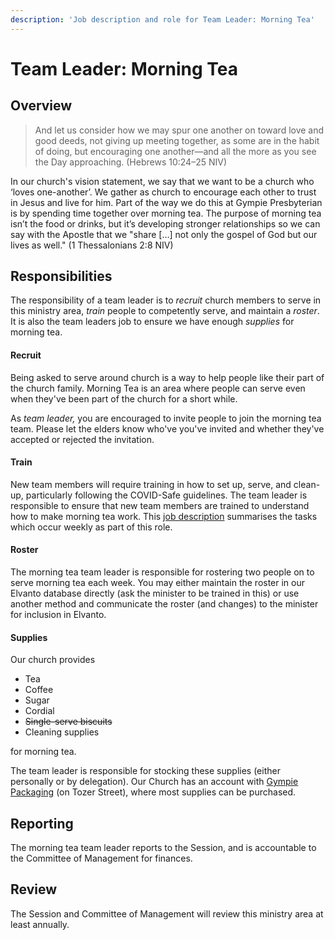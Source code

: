 ```yaml
---
description: 'Job description and role for Team Leader: Morning Tea'
---
```


# Team Leader: Morning Tea

## Overview

> And let us consider how we may spur one another on toward love and good deeds, not giving up meeting together, as some are in the habit of doing, but encouraging one another—and all the more as you see the Day approaching. \(Hebrews 10:24–25 NIV\)

In our church's vision statement, we say that we want to be a church who ‘loves one-another’. We gather as church to encourage each other to trust in Jesus and live for him. Part of the way we do this at Gympie Presbyterian is by spending time together over morning tea. The purpose of morning tea isn’t the food or drinks, but it’s developing stronger relationships so we can say with the Apostle that we "share \[…\] not only the gospel of God but our lives as well." \(1 Thessalonians 2:8 NIV\)

## Responsibilities

The responsibility of a team leader is to _recruit_ church members to serve in this ministry area, _train_ people to competently serve, and maintain a _roster_. It is also the team leaders job to ensure we have enough _supplies_ for morning tea.

#### Recruit

Being asked to serve around church is a way to help people like their part of the church family. Morning Tea is an area where people can serve even when they've been part of the church for a short while.

As _team leader,_ you are encouraged to invite people to join the morning tea team. Please let the elders know who've you've invited and whether they've accepted or rejected the invitation.

#### Train

New team members will require training in how to set up, serve, and clean-up, particularly following the COVID-Safe guidelines. The team leader is responsible to ensure that new team members are trained to understand how to make morning tea work. This [job description](../tasks/morning-tea.md) summarises the tasks which occur weekly as part of this role.

#### Roster

The morning tea team leader is responsible for rostering two people on to serve morning tea each week. You may either maintain the roster in our Elvanto database directly \(ask the minister to be trained in this\) or use another method and communicate the roster \(and changes\) to the minister for inclusion in Elvanto.

#### Supplies

Our church provides

* Tea
* Coffee
* Sugar
* Cordial
* ~~Single-serve biscuits~~
* Cleaning supplies

for morning tea.

The team leader is responsible for stocking these supplies \(either personally or by delegation\). Our Church has an account with [Gympie Packaging](https://gympiepackaging.com.au) \(on Tozer Street\), where most supplies can be purchased.

## Reporting

The morning tea team leader reports to the Session, and is accountable to the Committee of Management for finances.

## Review

The Session and Committee of Management will review this ministry area at least annually.

